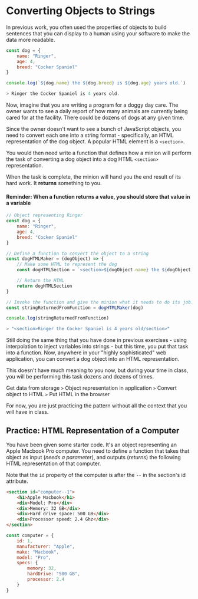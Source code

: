 # Converting Objects to Strings

In previous work, you often used the properties of objects to build sentences that you can display to a human using your software to make the data more readable.

```js
const dog = {
	name: "Ringer",
	age: 4,
	breed: "Cocker Spaniel"
}

console.log(`${dog.name} the ${dog.breed} is ${dog.age} years old.`)

> Ringer the Cocker Spaniel is 4 years old.
```

Now, imagine that you are writing a program for a doggy day care. The owner  wants to see a daily report of how many animals are currently being cared for at the facility. There could be dozens of dogs at any given time.

Since the owner doesn't want to see a bunch of JavaScript objects, you need to convert each one into a string format - specifically, an HTML representation of the dog object. A popular HTML element is a `<section>`.

You would then need write a function that defines how a minion will perform the task of converting a dog object into a dog HTML `<section>` representation.

When the task is complete, the minion will hand you the end result of its hard work. It **returns** something to you.

#### Reminder: When a function returns a value, you should store that value in a variable

```js
// Object representing Ringer
const dog = {
	name: "Ringer",
	age: 4,
	breed: "Cocker Spaniel"
}

// Define a function to convert the object to a string
const dogHTMLMaker = (dogObject) => {
	// Make some HTML to represent the dog
	const dogHTMLSection = `<section>${dogObject.name} the ${dogObject.breed} is ${dogObject.age} years old/section>`

	// Return the HTML
	return dogHTMLSection
}

// Invoke the function and give the minion what it needs to do its job.
const stringReturnedFromFunction = dogHTMLMaker(dog)

console.log(stringReturnedFromFunction)

> "<section>Ringer the Cocker Spaniel is 4 years old/section>"
```

Still doing the same thing that you have done in previous exercises - using interpolation to inject variables into strings - but this time, you put that task into a function. Now, anywhere in your "highly sophisticated" web application, you can convert a dog object into an HTML representation.

This doesn't have much meaning to you now, but during your time in class, you will be performing this task dozens and dozens of times.

Get data from storage `>` Object representation in application `>` Convert object to HTML `>` Put HTML in the browser

For now, you are just practicing the pattern without all the context that you will have in class.

## Practice: HTML Representation of a Computer

You have been given some starter code. It's an object representing an Apple Macbook Pro computer. You need to define a function that takes that object as input (_needs a parameter_), and outputs (_returns_) the following HTML representation of that computer.

Note that the `id` property of the computer is after the `--` in the section's id attribute.

```html
<section id="computer--1">
	<h1>Apple Macbook</h1>
	<div>Model: Pro</div>
	<div>Memory: 32 GB</div>
	<div>Hard drive space: 500 GB</div>
	<div>Processor speed: 2.4 Ghz</div>
</section>
```


```js
const computer = {
	id: 1,
	manufacturer: "Apple",
	make: "Macbook",
	model: "Pro",
	specs: {
		memory: 32,
		hardDrive: "500 GB",
		processor: 2.4
	}
}
```
